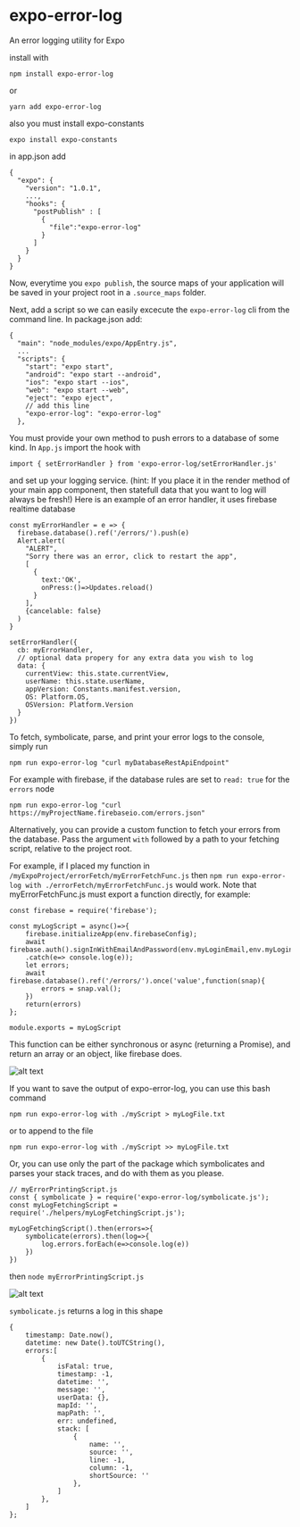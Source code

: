 # expo-error-log
An error logging utility for Expo

install with

```npm install expo-error-log```

or

```yarn add expo-error-log```

also you must install expo-constants

```expo install expo-constants```

in app.json add
```
{
  "expo": {
    "version": "1.0.1",
    ...,
    "hooks": {
      "postPublish" : [
        {
          "file":"expo-error-log"
        }
      ]
    }
  }
}
```
Now, everytime you `expo publish`, the source maps of your application will be saved in your project root in a `.source_maps` folder.

Next, add a script so we can easily excecute the `expo-error-log` cli from the command line.
In package.json add:
```
{
  "main": "node_modules/expo/AppEntry.js",
  ...
  "scripts": {
    "start": "expo start",
    "android": "expo start --android",
    "ios": "expo start --ios",
    "web": "expo start --web",
    "eject": "expo eject",
    // add this line
    "expo-error-log": "expo-error-log"
  },

```

You must provide your own method to push errors to a database of some kind.
In `App.js` import the hook with

`import { setErrorHandler } from 'expo-error-log/setErrorHandler.js'`

and set up your logging service.
(hint: If you place it in the render method of your main app component, then statefull data that you want to log will always be fresh!)
Here is an example of an error handler, it uses firebase realtime database

```
const myErrorHandler = e => {
  firebase.database().ref('/errors/').push(e)
  Alert.alert(
    "ALERT", 
    "Sorry there was an error, click to restart the app",
    [
      {
        text:'OK',
        onPress:()=>Updates.reload()
      }
    ],
    {cancelable: false}
  )
}

setErrorHandler({
  cb: myErrorHandler,
  // optional data propery for any extra data you wish to log
  data: {
    currentView: this.state.currentView,
    userName: this.state.userName,
    appVersion: Constants.manifest.version,
    OS: Platform.OS,
    OSVersion: Platform.Version
  }
})
```

To fetch, symbolicate, parse, and print your error logs to the console, simply run

`npm run expo-error-log "curl myDatabaseRestApiEndpoint"`

For example with firebase, if the database rules are set to `read: true` for the `errors` node

`npm run expo-error-log "curl https://myProjectName.firebaseio.com/errors.json"`

Alternatively, you can provide a custom function to fetch your errors from the database.
Pass the argument `with` followed by a path to your fetching script, relative to the project root.

For example, if I placed my function in `/myExpoProject/errorFetch/myErrorFetchFunc.js`
then `npm run expo-error-log with ./errorFetch/myErrorFetchFunc.js` would work.
Note that myErrorFetchFunc.js must export a function directly, for example:
```
const firebase = require('firebase');

const myLogScript = async()=>{
    firebase.initializeApp(env.firebaseConfig);
    await firebase.auth().signInWithEmailAndPassword(env.myLoginEmail,env.myLoginPassword)
    .catch(e=> console.log(e));
    let errors;
    await firebase.database().ref('/errors/').once('value',function(snap){
        errors = snap.val();
    })
    return(errors)
};

module.exports = myLogScript
```
This function can be either synchronous or async (returning a Promise), and return an array or an object, like firebase does.

![alt text](https://github.com/marchingband/expo-error-log/blob/master/screen_grab.png?raw=true)

If you want to save the output of expo-error-log, you can use this bash command
```
npm run expo-error-log with ./myScript > myLogFile.txt
```
or to append to the file
```
npm run expo-error-log with ./myScript >> myLogFile.txt
```
Or, you can use only the part of the package which symbolicates and parses your stack traces, and do with them as you please.
```
// myErrorPrintingScript.js
const { symbolicate } = require('expo-error-log/symbolicate.js');
const myLogFetchingScript = require('./helpers/myLogFetchingScript.js');

myLogFetchingScript().then(errors=>{
    symbolicate(errors).then(log=>{
        log.errors.forEach(e=>console.log(e))
    })
})
``` 
then `node myErrorPrintingScript.js`

![alt text](https://github.com/marchingband/expo-error-log/blob/master/screen_grab_2.png?raw=true)

`symbolicate.js` returns a log in this shape
```
{
    timestamp: Date.now(),
    datetime: new Date().toUTCString(),
    errors:[
        {
            isFatal: true,
            timestamp: -1,
            datetime: '',
            message: '',
            userData: {},
            mapId: '',
            mapPath: '',
            err: undefined,
            stack: [
                {
                    name: '',
                    source: '',
                    line: -1,
                    column: -1,
                    shortSource: ''
                },
            ]
        },
    ]
};

```
